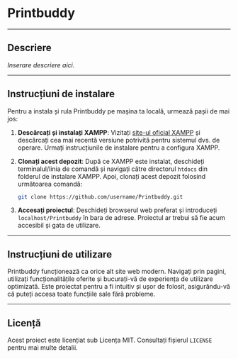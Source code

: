 # Printbuddy

---

## Descriere
*Inserare descriere aici.*

---

## Instrucțiuni de instalare

Pentru a instala și rula Printbuddy pe mașina ta locală, urmează pașii de mai jos:

1. **Descărcați și instalați XAMPP**: Vizitați [site-ul oficial XAMPP](https://www.apachefriends.org) și descărcați cea mai recentă versiune potrivită pentru sistemul dvs. de operare. Urmați instrucțiunile de instalare pentru a configura XAMPP.

2. **Clonați acest depozit**: După ce XAMPP este instalat, deschideți terminalul/linia de comandă și navigați către directorul `htdocs` din folderul de instalare XAMPP. Apoi, clonați acest depozit folosind următoarea comandă:
    ```sh
    git clone https://github.com/username/Printbuddy.git
    ```

3. **Accesați proiectul**: Deschideți browserul web preferat și introduceți `localhost/Printbuddy` în bara de adrese. Proiectul ar trebui să fie acum accesibil și gata de utilizare.

---

## Instrucțiuni de utilizare

Printbuddy funcționează ca orice alt site web modern. Navigați prin pagini, utilizați funcționalitățile oferite și bucurați-vă de experiența de utilizare optimizată. Este proiectat pentru a fi intuitiv și ușor de folosit, asigurându-vă că puteți accesa toate funcțiile sale fără probleme.

---

## Licență

Acest proiect este licențiat sub Licența MIT. Consultați fișierul `LICENSE` pentru mai multe detalii.
